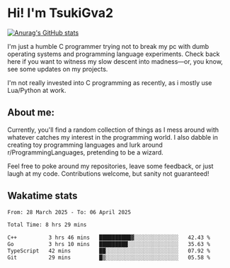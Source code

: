 # Hi! I'm TsukiGva2

[![Anurag's GitHub stats](https://github-readme-stats.vercel.app/api?username=tsukigva2&theme=gruvbox&show_icons=true)](https://github.com/anuraghazra/github-readme-stats)

I'm just a humble C programmer trying not to break my pc with dumb operating systems and programming language experiments. Check back here if you want to witness my slow descent into madness—or, you know, see some updates on my projects.

I'm not really invested into C programming as recently, as i mostly use Lua/Python at work.

## About me:

Currently, you'll find a random collection of things as I mess around with whatever catches my interest in the programming world. I also dabble in creating toy programming languages and lurk around r/ProgrammingLanguages, pretending to be a wizard.

Feel free to poke around my repositories, leave some feedback, or just laugh at my code. Contributions welcome, but sanity not guaranteed!


## Wakatime stats
<!--START_SECTION:waka-->

```txt
From: 28 March 2025 - To: 06 April 2025

Total Time: 8 hrs 29 mins

C++          3 hrs 46 mins   ██████████▓░░░░░░░░░░░░░░   42.43 %
Go           3 hrs 10 mins   █████████░░░░░░░░░░░░░░░░   35.63 %
TypeScript   42 mins         ██░░░░░░░░░░░░░░░░░░░░░░░   07.92 %
Git          29 mins         █▒░░░░░░░░░░░░░░░░░░░░░░░   05.58 %
```

<!--END_SECTION:waka-->
